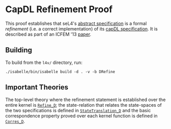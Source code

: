 <!--
     Copyright 2020, Data61, CSIRO (ABN 41 687 119 230)

     SPDX-License-Identifier: CC-BY-SA-4.0
-->

CapDL Refinement Proof
======================

This proof establishes that seL4's [abstract specification][aspec] is
a formal *refinement* (i.e. a correct implementation) of its [capDL
specification][capDL]. It is described as part of an ICFEM '13
[paper][paper].

  [aspec]: ../../spec/abstract/
  [capdl]: ../../spec/capDL/
  [paper]: https://trustworthy.systems/publications/nictaabstracts/Boyton_ABFGGKLS_13.abstract "Formally Verified System Initialisation"

Building
--------

To build from the `l4v/` directory, run:

    ./isabelle/bin/isabelle build -d . -v -b DRefine

Important Theories
------------------

The top-level theory where the refinement statement is established over
the entire kernel is [`Refine_D`](Refine_D.thy); the state-relation that
relates the state-spaces of the two specifications is defined in
[`StateTranslation_D`](StateTranslation_D.thy) and the basic
correspondence property proved over each kernel function is defined in
[`Corres_D`](Corres_D.thy).

